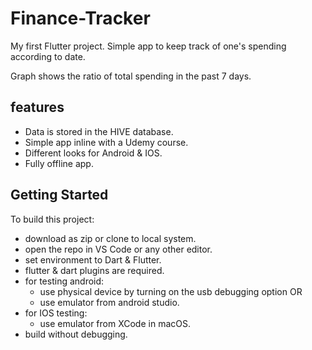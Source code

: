 # Finance-Tracker

My first Flutter project.
Simple app to keep track of one's spending according to date.

Graph shows the ratio of total spending in the past 7 days.

## features

+ Data is stored in the HIVE database.
+ Simple app inline with a Udemy course.
+ Different looks for Android & IOS.
+ Fully offline app.

## Getting Started

To build this project:

+ download as zip or clone to local system.
+ open the repo in VS Code or any other editor.
+ set environment to Dart & Flutter.
+ flutter & dart plugins are required.
+ for testing android:
  + use physical device by turning on the usb debugging option OR
  + use emulator from android studio.
+ for IOS testing:
  + use emulator from XCode in macOS.
+ build without debugging.
